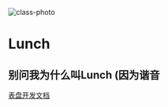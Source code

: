 ![class-photo](https://socialify.git.ci/dudu-Dev0/Lunch/image?description=1&font=Source%20Code%20Pro&issues=1&logo=https://github.com/dudu-Dev0/Lunch/blob/main/app/src/main/res/mipmap-xxxhdpi/ic_launcher.png?raw=true?raw=true&owner=1&pattern=Plus&pulls=1&stargazers=1&theme=Light)
# Lunch
## 别问我为什么叫Lunch (因为谐音
[表盘开发文档](https://github.com/dudu-Dev0/Lunch/tree/main/How-To-Make-WatchFace/Start.MD)